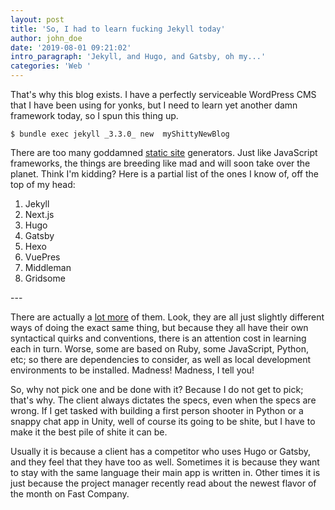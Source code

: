 ```yaml
---
layout: post
title: 'So, I had to learn fucking Jekyll today'
author: john_doe
date: '2019-08-01 09:21:02'
intro_paragraph: 'Jekyll, and Hugo, and Gatsby, oh my...'
categories: 'Web '
---
```

   That's why this blog exists. I have a perfectly serviceable WordPress CMS that I have been using for yonks, but I need to learn yet another damn framework today, so I spun this thing up.

```
$ bundle exec jekyll _3.3.0_ new  myShittyNewBlog
```

There are too many goddamned [static site](https://en.wikipedia.org/wiki/Static_web_page) generators. Just like JavaScript frameworks, the things are breeding like mad and will soon take over the planet. Think I'm kidding? Here is a partial list of the ones I know of, off the top of my head:

1. Jekyll
2. Next.js
3. Hugo
4. Gatsby
5. Hexo
6. VuePres
7. Middleman
8. Gridsome

\---

There are actually a [lot more](https://www.staticgen.com/) of them. Look, they are all just slightly different ways of doing the exact same thing, but because they all have their own syntactical quirks and conventions, there is an attention cost in learning each in turn. Worse, some are based on Ruby, some JavaScript, Python, etc; so there are dependencies to consider, as well as local development environments to be installed. Madness! Madness, I tell you!

So, why not pick one and be done with it? Because I do not get to pick; that's why. The client always dictates the specs, even when the specs are wrong. If I get tasked with building a first person shooter in Python or a snappy chat app in Unity, well of course its going to be shite, but I have to make it the best pile of shite it can be. 

Usually it is because a client has a competitor who uses Hugo or Gatsby, and they feel that they have too as well. Sometimes it is because they want to stay with the same language their main app is written in. Other times it is just because the project manager recently read about the newest flavor of the month on Fast Company.
